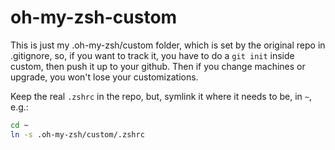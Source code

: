 # oh-my-zsh-custom

This is just my .oh-my-zsh/custom folder, which is set by the original repo in .gitignore, so, if you want to track it, you have to do a ``git init`` inside custom, then push it up to your github. Then if you change machines or upgrade, you won't lose your customizations.

Keep the real ``.zshrc`` in the repo, but, symlink it where it needs to be, in ```~```, e.g.:

~~~bash
cd ~
ln -s .oh-my-zsh/custom/.zshrc
~~~
